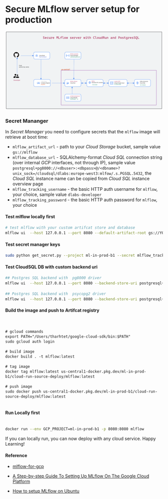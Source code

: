 # Secure MLflow server setup for production



![](images/secure_mlflow_server.png)


### Secret Mananger

In *Secret Manager* you need to configure secrets that the `mlflow` image will retrieve at boot time:

- `mlflow_artifact_url` - path to your *Cloud Storage* bucket, sample value `gs://mlflow`
- `mlflow_database_url` - SQLAlchemy-format *Cloud SQL* connection string (over internal *GCP* interfaces, not through IP), sample value `postgresql+pg8000://<dbuser>:<dbpass>@/<dbname>?unix_sock=/cloudsql/dlabs:europe-west3:mlfow/.s.PGSQL.5432`, the *Cloud SQL* instance name can be copied from *Cloud SQL* instance overview page
- `mlflow_tracking_username` - the basic HTTP auth username for `mlflow`, your choice, sample value `dlabs-developer`
- `mlflow_tracking_password` - the basic HTTP auth password for `mlflow`, your choice


#### Test mlflow locally first
```bash
# test mlflow with your custom artifcat store and database
mlflow ui  --host 127.0.0.1 --port 8080 --default-artifact-root gs://YOUR_GCP_BUCKETNAME  --backend-store-uri postgresql+psycopg2://DB_USERNAME:DB_PASSWORD@DB_IP:5432/DB_NAME
```



#### Test secret manager keys
```bash
sudo python get_secret.py --project ml-in-prod-b1 --secret mlflow_tracking_username
```

#### Test CloudSQL DB with custom backend uri
```bash
## Postgres SQL backend with  pg8000 driver
mlflow ui  --host 127.0.0.1 --port 8080 --backend-store-uri postgresql+pg8000://DB_USERNAME:DB_PASSWORD@DB_IP:5432/DB_NAME

## Postgres SQL backend with  psycopg2 driver
mlflow ui  --host 127.0.0.1 --port 8080 --backend-store-uri postgresql+psycopg2://DB_USERNAME:DB_PASSWORD@DB_IP:5432/DB_NAME
```

#### Build the image and push to Artifcat registry 
```shell


# gcloud commands
export PATH="/Users/tharhtet/google-cloud-sdk/bin:$PATH"
sudo gcloud auth login

# build image
docker build . -t mlflow:latest

# tag image
docker tag mlflow:latest us-central1-docker.pkg.dev/ml-in-prod-b1/cloud-run-source-deploy/mlflow:latest

# push image
sudo docker push us-central1-docker.pkg.dev/ml-in-prod-b1/cloud-run-source-deploy/mlflow:latest


```

#### Run Locally first
```bash

docker run --env GCP_PROJECT=ml-in-prod-b1 -p 8080:8080 mlflow
```

If you can locally run, you can now deploy with any cloud service.
Happy Learning!




#### Reference

- [mlflow-for-gcp](https://github.com/dlabsai/mlflow-for-gcp/tree/master)

- [A Step-by-step Guide To Setting Up MLflow On The Google Cloud Platform](https://dlabs.ai/blog/a-step-by-step-guide-to-setting-up-mlflow-on-the-google-cloud-platform/)
- [How to setup MLflow on Ubuntu](https://medium.com/data-folks-indonesia/how-to-setup-mlflow-in-ubuntu-d79ce47bee2e)
